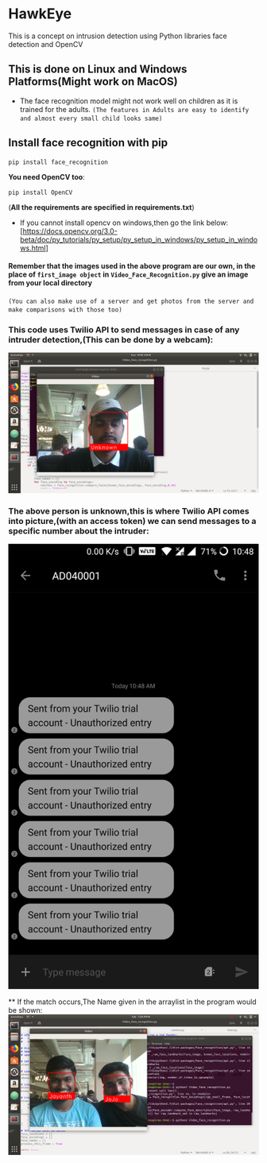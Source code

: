 # HawkEye
This is a concept on intrusion detection using Python libraries face detection and OpenCV


## This is done on Linux and Windows Platforms(Might work on MacOS) 
* The face recognition model might not work well on children as it is trained for the adults.
`(The features in Adults are easy to identify and almost every small child looks same)`
 

## Install face recognition with pip
```Linux
pip install face_recognition
```

__You need OpenCV too__:
```
pip install OpenCV
```
(**All the requirements are specified in requirements.txt**)



* If you cannot install opencv on windows,then go the link below:
[https://docs.opencv.org/3.0-beta/doc/py_tutorials/py_setup/py_setup_in_windows/py_setup_in_windows.html]



#### Remember that the images used in the above program are our own, in the place of `first_image object` in `Video_Face_Recognition.py` give an image from your local directory
``(You can also make use of a server and get photos from the server and make comparisons with those too)``




### This code uses Twilio API to send messages in case of any intruder detection,(This can be done by a webcam):
![alt text](https://github.com/jojojoseph1/HawkEye/blob/master/Screenshot%20from%202018-07-01%2010-45-43.png "Unknown Image")

### The above person is unknown,this is where Twilio API comes into picture,(with an access token) we can send messages to a specific number about the intruder:
![alt text](https://github.com/jojojoseph1/HawkEye/blob/master/Screenshot_20180701-104844.jpg "Message")


** If the match occurs,The Name given in the arraylist in the program would be shown:
![alt text](https://github.com/jojojoseph1/HawkEye/blob/master/Screenshot%20from%202018-06-30%2013-28-32.png "Face Detection")


